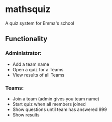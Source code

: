 # mathsquiz
A quiz system for Emma's school

## Functionality

### Administrator:
* Add a team name
* Open a quiz for a Teams
* View results of all Teams

### Teams:
* Join a team (admin gives you team name)
* Start quiz when all members joined
* Show questions until team has answered 999
* Show results
